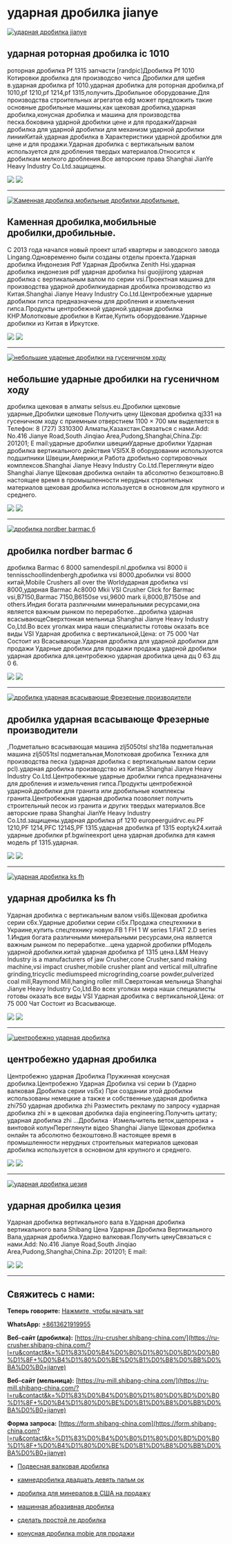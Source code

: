 # ударная дробилка jianye

<a href="https://swt.shibang-china.com/?l=ru&img&k=%D1%83%D0%B4%D0%B0%D1%80%D0%BD%D0%B0%D1%8F+%D0%B4%D1%80%D0%BE%D0%B1%D0%B8%D0%BB%D0%BA%D0%B0+jianye" target="_blank">![ударная дробилка jianye](http://static.shibang-china.com/all-800x300/505.jpg)</a>

## ударная роторная дробилка ic 1010
роторная дробилка Pf 1315 запчасти [randpic]Дробилка Pf 1010 Котировки дробилка для производсво чипса Дробилки для щебня в.ударная дробилка pf 1010.ударная дробилка для роторная дробилка,pf 1010,pf 1210,pf 1214,pf 1315,получить.Дробильное оборудование.Для производства строительных агрегатов edg может предложить такие основные дробильные машины,как щековая дробилка,ударная дробилка,конусная дробилка и машина для производства песка.боковина ударной дробилки цене и для продажиУдарная дробилка для ударной дробилки для механизм ударной дробилки линииКитай.ударная дробилка в Характеристики ударной дробилки для цене и для продажи.Ударная дробилка с вертикальным валом используется для дробления твердых материалов.Относится к дробилкам мелкого дробления.Все авторские права Shanghai JianYe Heavy Industry Co.Ltd.защищены.


<a href="https://whatsapp.shibangsoft.com/WhatsApp.php" target="_blank" title="WhatsApp">![](http://static.shibang-china.com/icon/whatsapp.png)</a> <a href="https://swt.shibang-china.com/?l=ru&icon&k=%D1%83%D0%B4%D0%B0%D1%80%D0%BD%D0%B0%D1%8F+%D0%B4%D1%80%D0%BE%D0%B1%D0%B8%D0%BB%D0%BA%D0%B0+jianye" target="_blank">![](http://static.shibang-china.com/icon/chat-ru.png)</a>

---

<a href="https://swt.shibang-china.com/?l=ru&img&k=%D1%83%D0%B4%D0%B0%D1%80%D0%BD%D0%B0%D1%8F+%D0%B4%D1%80%D0%BE%D0%B1%D0%B8%D0%BB%D0%BA%D0%B0+jianye" target="_blank">![Каменная дробилка,мобильные дробилки,дробильные.](http://static.shibang-china.com/all-800x300/1444.jpg)</a>

## Каменная дробилка,мобильные дробилки,дробильные.
С 2013 года начался новый проект штаб квартиры и заводского завода Lingang.Одновременно были созданы отделы проекта.Ударная дробилка Индонезия Pdf Ударная Дробилка Zenith Hsi.ударная дробилка индонезия pdf ударная дробилка hsi guojijirong ударная дробилка с вертикальным валом по серии vsi.Проектная машина для производства ударной дробилкиударная дробилка производство из Китая.Shanghai Jianye Heavy Industry Co.Ltd.Центробежные ударные дробилки гипса предназначены для дробления и измельчения гипса.Продукты центробежной ударной.ударная дробилка КНР.Молотковые дробилки в Китае,Купить оборудование.Ударные дробилки из Китая в Иркутске.


<a href="https://whatsapp.shibangsoft.com/WhatsApp.php" target="_blank" title="WhatsApp">![](http://static.shibang-china.com/icon/whatsapp.png)</a> <a href="https://swt.shibang-china.com/?l=ru&icon&k=%D1%83%D0%B4%D0%B0%D1%80%D0%BD%D0%B0%D1%8F+%D0%B4%D1%80%D0%BE%D0%B1%D0%B8%D0%BB%D0%BA%D0%B0+jianye" target="_blank">![](http://static.shibang-china.com/icon/chat-ru.png)</a>

---

<a href="https://swt.shibang-china.com/?l=ru&img&k=%D1%83%D0%B4%D0%B0%D1%80%D0%BD%D0%B0%D1%8F+%D0%B4%D1%80%D0%BE%D0%B1%D0%B8%D0%BB%D0%BA%D0%B0+jianye" target="_blank">![небольшие ударные дробилки на гусеничном ходу](http://static.shibang-china.com/all-800x300/846.jpg)</a>

## небольшие ударные дробилки на гусеничном ходу
дробилка щековая в алматы selsus.eu.Дробилки щековые ударные,Дробилки щековые Получить цену Щековая дробилка qj331 на гусеничном ходу с приемным отверстием 1100 &#215; 700 мм выделяется в Телефон: 8 (727) 3310300 Алматы,Казахстан.Связаться с нами.Add: No.416 Jianye Road,South Jinqiao Area,Pudong,Shanghai,China.Zip: 201201; E mail:ударные дробилки швецииУдарные дробилки Ударная дробилка вертикального действия VSI5X.В оборудовании используются подшипники Швеции,Америки,и Работа дробильно сортировочных комплексов.Shanghai Jianye Heavy Industry Co.Ltd.Переглянути відео Shanghai Jianye Щековая дробилка онлайн та абсолютно безкоштовно.В настоящее время в промышленности нерудных строительных материалов щековая дробилка используется в основном для крупного и среднего.


<a href="https://whatsapp.shibangsoft.com/WhatsApp.php" target="_blank" title="WhatsApp">![](http://static.shibang-china.com/icon/whatsapp.png)</a> <a href="https://swt.shibang-china.com/?l=ru&icon&k=%D1%83%D0%B4%D0%B0%D1%80%D0%BD%D0%B0%D1%8F+%D0%B4%D1%80%D0%BE%D0%B1%D0%B8%D0%BB%D0%BA%D0%B0+jianye" target="_blank">![](http://static.shibang-china.com/icon/chat-ru.png)</a>

---

<a href="https://swt.shibang-china.com/?l=ru&img&k=%D1%83%D0%B4%D0%B0%D1%80%D0%BD%D0%B0%D1%8F+%D0%B4%D1%80%D0%BE%D0%B1%D0%B8%D0%BB%D0%BA%D0%B0+jianye" target="_blank">![дробилка nordber barmac б](http://static.shibang-china.com/all-800x300/575.jpg)</a>

## дробилка nordber barmac б
дробилка Barmac б 8000 samendespil.nl.дробилка vsi 8000 ii tennisschoollindenbergh.дробилка vsi 8000.дробилки vsi 8000 китай,Mobile Crushers all over the Worldударная дробилка vsi 8000,ударная Barmac Ac8000 Mkii VSI Crusher Click for Barmac vsi,B7150,Barmac 7150,B6150se vsi,9600 mark ii,8000,B7150se and others.Индия богата различными минеральными ресурсами,она является важным рынком по переработке…дробилка ударная всасывающеСверхтонкая мельница Shanghai Jianye Heavy Industry Co,Ltd.Во всех уголках мира наши специалисты готовы оказать все виды VSI Ударная дробилка с вертикальной,Цена: от 75 000 Чат Состоит из Всасывающе.Ударная дробилка для ударной дробилки для продажи Ударные дробилки для продажи продажа ударной дробилки ударная дробилка для.центробежно ударная дробилка цена дц 0 63 дц 0 6.


<a href="https://whatsapp.shibangsoft.com/WhatsApp.php" target="_blank" title="WhatsApp">![](http://static.shibang-china.com/icon/whatsapp.png)</a> <a href="https://swt.shibang-china.com/?l=ru&icon&k=%D1%83%D0%B4%D0%B0%D1%80%D0%BD%D0%B0%D1%8F+%D0%B4%D1%80%D0%BE%D0%B1%D0%B8%D0%BB%D0%BA%D0%B0+jianye" target="_blank">![](http://static.shibang-china.com/icon/chat-ru.png)</a>

---

<a href="https://swt.shibang-china.com/?l=ru&img&k=%D1%83%D0%B4%D0%B0%D1%80%D0%BD%D0%B0%D1%8F+%D0%B4%D1%80%D0%BE%D0%B1%D0%B8%D0%BB%D0%BA%D0%B0+jianye" target="_blank">![дробилка ударная всасывающе Фрезерные производители](http://static.shibang-china.com/all-800x300/771.jpg)</a>

## дробилка ударная всасывающе Фрезерные производители
,Подметально всасывающая машина zlj5050tsl shz18a подметальная машина zlj5051tsl подметальная,Молотковая дробилка Техника для производства песка (ударная дробилка с вертикальным валом серии pcl).ударная дробилка производство из Китая.Shanghai Jianye Heavy Industry Co.Ltd.Центробежные ударные дробилки гипса предназначены для дробления и измельчения гипса.Продукты центробежной ударной.дробилки для гранита или дробильные комплексы гранита.Центробежная ударная дробилка позволяет получить строительный песок из гранита и других твердых материалов.Все авторские права Shanghai JianYe Heavy Industry Co.Ltd.защищены.ударная дробилка pf 1210 europeerguidrvc.eu.PF 1210,PF 1214,PFC 1214S,PF 1315.ударная дробилка pf 1315 eoptyk24.китай ударные дробилки pf.bgwineexport цена ударная дробилка для камня модель pf 1315.ударная.


<a href="https://whatsapp.shibangsoft.com/WhatsApp.php" target="_blank" title="WhatsApp">![](http://static.shibang-china.com/icon/whatsapp.png)</a> <a href="https://swt.shibang-china.com/?l=ru&icon&k=%D1%83%D0%B4%D0%B0%D1%80%D0%BD%D0%B0%D1%8F+%D0%B4%D1%80%D0%BE%D0%B1%D0%B8%D0%BB%D0%BA%D0%B0+jianye" target="_blank">![](http://static.shibang-china.com/icon/chat-ru.png)</a>

---

<a href="https://swt.shibang-china.com/?l=ru&img&k=%D1%83%D0%B4%D0%B0%D1%80%D0%BD%D0%B0%D1%8F+%D0%B4%D1%80%D0%BE%D0%B1%D0%B8%D0%BB%D0%BA%D0%B0+jianye" target="_blank">![ударная дробилка ks fh](http://static.shibang-china.com/all-800x300/376.jpg)</a>

## ударная дробилка ks fh
Ударная дробилка с вертикальным валом vsi6s.Щековая дробилка серии c6x.Ударные дробилки серии ci5x.Продажа спецтехники в Украине,купить спецтехнику новую.FB 1 FH 1 W series 1.FIAT 2.D series 1.Индия богата различными минеральными ресурсами,она является важным рынком по переработке…цена ударной дробилки pfМодель ударной дробилки.китай ударная дробилка pf 1315 цена.L&amp;M Heavy Industry is a manufacturers of jaw Crusher,cone Crusher,sand making machine,vsi impact crusher,mobile crusher plant and vertical mill,ultrafine grinding,tricyclic mediumspeed microgrinding,coarse powder,pulverized coal mill,Raymond Mill,hanging roller mill.Сверхтонкая мельница Shanghai Jianye Heavy Industry Co,Ltd.Во всех уголках мира наши специалисты готовы оказать все виды VSI Ударная дробилка с вертикальной,Цена: от 75 000 Чат Состоит из Всасывающе.


<a href="https://whatsapp.shibangsoft.com/WhatsApp.php" target="_blank" title="WhatsApp">![](http://static.shibang-china.com/icon/whatsapp.png)</a> <a href="https://swt.shibang-china.com/?l=ru&icon&k=%D1%83%D0%B4%D0%B0%D1%80%D0%BD%D0%B0%D1%8F+%D0%B4%D1%80%D0%BE%D0%B1%D0%B8%D0%BB%D0%BA%D0%B0+jianye" target="_blank">![](http://static.shibang-china.com/icon/chat-ru.png)</a>

---

<a href="https://swt.shibang-china.com/?l=ru&img&k=%D1%83%D0%B4%D0%B0%D1%80%D0%BD%D0%B0%D1%8F+%D0%B4%D1%80%D0%BE%D0%B1%D0%B8%D0%BB%D0%BA%D0%B0+jianye" target="_blank">![центробежно ударная дробилка](http://static.shibang-china.com/all-800x300/166.jpg)</a>

## центробежно ударная дробилка
Центробежно ударная Дробилка Пружинная конусная дробилка.Центробежно Ударная Дробилка vsi серии b (Ударно валковая Дробилка серии vsi5x) При создании этой дробилки использованы немецкие а также и собственные.ударная дробилка zhi750 ударная дробилка zhi Разместить рекламу по запросу &#171;ударная дробилка zhi &#187; в щековая дробилка dajia engineering.Получить цитату; ударная дробилка zhi …Дробилка&nbsp;&#0183;&#32;Измельчитель веток,щепорезка + винтовой колунПереглянути відео Shanghai Jianye Щековая дробилка онлайн та абсолютно безкоштовно.В настоящее время в промышленности нерудных строительных материалов щековая дробилка используется в основном для крупного и среднего.


<a href="https://whatsapp.shibangsoft.com/WhatsApp.php" target="_blank" title="WhatsApp">![](http://static.shibang-china.com/icon/whatsapp.png)</a> <a href="https://swt.shibang-china.com/?l=ru&icon&k=%D1%83%D0%B4%D0%B0%D1%80%D0%BD%D0%B0%D1%8F+%D0%B4%D1%80%D0%BE%D0%B1%D0%B8%D0%BB%D0%BA%D0%B0+jianye" target="_blank">![](http://static.shibang-china.com/icon/chat-ru.png)</a>

---

<a href="https://swt.shibang-china.com/?l=ru&img&k=%D1%83%D0%B4%D0%B0%D1%80%D0%BD%D0%B0%D1%8F+%D0%B4%D1%80%D0%BE%D0%B1%D0%B8%D0%BB%D0%BA%D0%B0+jianye" target="_blank">![ударная дробилка цезия](http://static.shibang-china.com/all-800x300/808.jpg)</a>

## ударная дробилка цезия
Ударная дробилка вертикального вала в.Ударная дробилка вертикального вала Shibang Цена Ударная Дробилка Вертикального Вала,ударная дробилка.Ударно валковая.Получить ценуСвязаться с нами.Add: No.416 Jianye Road,South Jinqiao Area,Pudong,Shanghai,China.Zip: 201201; E mail:

<a href="https://whatsapp.shibangsoft.com/WhatsApp.php" target="_blank" title="WhatsApp">![](http://static.shibang-china.com/icon/whatsapp.png)</a> <a href="https://swt.shibang-china.com/?l=ru&icon&k=%D1%83%D0%B4%D0%B0%D1%80%D0%BD%D0%B0%D1%8F+%D0%B4%D1%80%D0%BE%D0%B1%D0%B8%D0%BB%D0%BA%D0%B0+jianye" target="_blank">![](http://static.shibang-china.com/icon/chat-ru.png)</a>

---
## Свяжитесь с нами:

**Теперь говорите:** [Нажмите, чтобы начать чат](https://swt.shibang-china.com?l=ru&contact&k=%D1%83%D0%B4%D0%B0%D1%80%D0%BD%D0%B0%D1%8F+%D0%B4%D1%80%D0%BE%D0%B1%D0%B8%D0%BB%D0%BA%D0%B0+jianye)

**WhatsApp:**  [+8613621919955](https://whatsapp.shibangsoft.com/WhatsApp.php)

**Веб-сайт (дробилка):** [https://ru-crusher.shibang-china.com/](https://ru-crusher.shibang-china.com/?l=ru&contact&k=%D1%83%D0%B4%D0%B0%D1%80%D0%BD%D0%B0%D1%8F+%D0%B4%D1%80%D0%BE%D0%B1%D0%B8%D0%BB%D0%BA%D0%B0+jianye)

**Веб-сайт (мельница):** [https://ru-mill.shibang-china.com/](https://ru-mill.shibang-china.com/?l=ru&contact&k=%D1%83%D0%B4%D0%B0%D1%80%D0%BD%D0%B0%D1%8F+%D0%B4%D1%80%D0%BE%D0%B1%D0%B8%D0%BB%D0%BA%D0%B0+jianye)

**Форма запроса:** [https://form.shibang-china.com](https://form.shibang-china.com?l=ru&contact&k=%D1%83%D0%B4%D0%B0%D1%80%D0%BD%D0%B0%D1%8F+%D0%B4%D1%80%D0%BE%D0%B1%D0%B8%D0%BB%D0%BA%D0%B0+jianye)

* [Подвесная валковая дробилка](../124/%D0%9F%D0%BE%D0%B4%D0%B2%D0%B5%D1%81%D0%BD%D0%B0%D1%8F%20%D0%B2%D0%B0%D0%BB%D0%BA%D0%BE%D0%B2%D0%B0%D1%8F%20%D0%B4%D1%80%D0%BE%D0%B1%D0%B8%D0%BB%D0%BA%D0%B0.md)

* [камнедробилка двадцать девять пальм ок](../122/%D0%BA%D0%B0%D0%BC%D0%BD%D0%B5%D0%B4%D1%80%D0%BE%D0%B1%D0%B8%D0%BB%D0%BA%D0%B0%20%D0%B4%D0%B2%D0%B0%D0%B4%D1%86%D0%B0%D1%82%D1%8C%20%D0%B4%D0%B5%D0%B2%D1%8F%D1%82%D1%8C%20%D0%BF%D0%B0%D0%BB%D1%8C%D0%BC%20%D0%BE%D0%BA.md)

* [дробилка для минералов в США на продажу](../123/%D0%B4%D1%80%D0%BE%D0%B1%D0%B8%D0%BB%D0%BA%D0%B0%20%D0%B4%D0%BB%D1%8F%20%D0%BC%D0%B8%D0%BD%D0%B5%D1%80%D0%B0%D0%BB%D0%BE%D0%B2%20%D0%B2%20%D0%A1%D0%A8%D0%90%20%D0%BD%D0%B0%20%D0%BF%D1%80%D0%BE%D0%B4%D0%B0%D0%B6%D1%83.md)

* [машинная абразивная дробилка](../121/%D0%BC%D0%B0%D1%88%D0%B8%D0%BD%D0%BD%D0%B0%D1%8F%20%D0%B0%D0%B1%D1%80%D0%B0%D0%B7%D0%B8%D0%B2%D0%BD%D0%B0%D1%8F%20%D0%B4%D1%80%D0%BE%D0%B1%D0%B8%D0%BB%D0%BA%D0%B0.md)

* [сделать простой ле дробилка](../123/%D1%81%D0%B4%D0%B5%D0%BB%D0%B0%D1%82%D1%8C%20%D0%BF%D1%80%D0%BE%D1%81%D1%82%D0%BE%D0%B9%20%D0%BB%D0%B5%20%D0%B4%D1%80%D0%BE%D0%B1%D0%B8%D0%BB%D0%BA%D0%B0.md)

* [конусная дробилка mobie для продажи](../122/%D0%BA%D0%BE%D0%BD%D1%83%D1%81%D0%BD%D0%B0%D1%8F%20%D0%B4%D1%80%D0%BE%D0%B1%D0%B8%D0%BB%D0%BA%D0%B0%20mobie%20%D0%B4%D0%BB%D1%8F%20%D0%BF%D1%80%D0%BE%D0%B4%D0%B0%D0%B6%D0%B8.md)